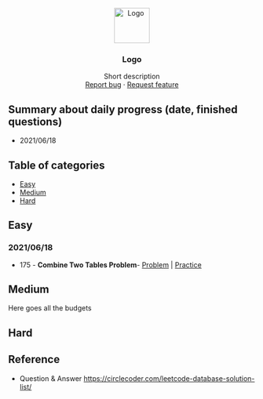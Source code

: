 <p align="center">
  <a href="https://example.com/">
    <img src="https://via.placeholder.com/72" alt="Logo" width=72 height=72>
  </a>

  <h3 align="center">Logo</h3>

  <p align="center">
    Short description
    <br>
    <a href="https://reponame/issues/new?template=bug.md">Report bug</a>
    ·
    <a href="https://reponame/issues/new?template=feature.md&labels=feature">Request feature</a>
  </p>
</p>

## Summary about daily progress (date, finished questions)
- 2021/06/18

## Table of categories

- [Easy](#Easy)
- [Medium](#Medium)
- [Hard](#Hard)


## Easy
### 2021/06/18
- 175 - **Combine Two Tables Problem**- [Problem](https://github.com/yuting1214/Leetcode_Database/tree/master/code_problem) | [Practice](https://github.com/yuting1214/Leetcode_Database/blob/master/code_sample/lc_175.sql) 


## Medium

Here goes all the budgets

## Hard

## Reference
- Question & Answer <https://circlecoder.com/leetcode-database-solution-list/>
